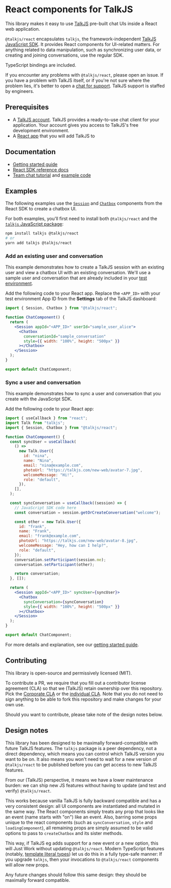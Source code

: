 # React components for TalkJS

This library makes it easy to use [TalkJS](https://talkjs.com) pre-built chat UIs inside a React web application.

`@talkjs/react` encapsulates `talkjs`, the framework-independent [TalkJS JavaScript SDK](https://talkjs.com/docs/Reference/JavaScript_Chat_SDK). It provides React components for UI-related matters. For anything related to data manipulation, such as synchronizing user data, or creating and joining conversations, use the regular SDK.

TypeScript bindings are included.

If you encounter any problems with `@talkjs/react`, please open an issue. If you have a problem with TalkJS itself, or if you're not sure where the problem lies, it's better to open a [chat for support](https://talkjs.com/?chat). TalkJS support is staffed by engineers.

## Prerequisites

- A [TalkJS account](https://talkjs.com/dashboard/login). TalkJS provides a ready-to-use chat client for your application. Your account gives you access to TalkJS's free development environment.
- A [React app](https://react.dev/learn/start-a-new-react-project) that you will add TalkJS to

## Documentation

- [Getting started guide](https://talkjs.com/docs/Getting_Started/Frameworks/React/)
- [React SDK reference docs](https://talkjs.com/docs/Reference/React_SDK/Installation/)
- [Team chat tutorial](https://talkjs.com/resources/how-to-use-talkjs-to-create-a-team-chat-with-channels/) and [example code](https://github.com/talkjs/talkjs-examples/tree/master/react/remote-work-demo)

## Examples

The following examples use the [`Session`](https://talkjs.com/docs/Reference/React_SDK/Components/Session/) and [`Chatbox`](https://talkjs.com/docs/Reference/React_SDK/Components/Chatbox/) components from the React SDK to create a chatbox UI.

For both examples, you'll first need to install both `@talkjs/react` and the [`talkjs` JavaScript package](https://www.npmjs.com/package/talkjs):

```sh
npm install talkjs @talkjs/react
# or
yarn add talkjs @talkjs/react
```

### Add an existing user and conversation

This example demonstrates how to create a TalkJS session with an existing user and view a chatbox UI with an existing conversation. We'll use a sample user and conversation that are already included in your [test environment](https://talkjs.com/docs/Features/Environments/).

Add the following code to your React app. Replace the `<APP_ID>` with your test environment App ID from the **Settings** tab of the TalkJS dashboard:

```jsx
import { Session, Chatbox } from "@talkjs/react";

function ChatComponent() {
  return (
    <Session appId="<APP_ID>" userId="sample_user_alice">
      <Chatbox
        conversationId="sample_conversation"
        style={{ width: "100%", height: "500px" }}
      ></Chatbox>
    </Session>
  );
}

export default ChatComponent;
```

### Sync a user and conversation

This example demonstrates how to sync a user and conversation that you create with the JavaScript SDK.

Add the following code to your React app:

```jsx
import { useCallback } from "react";
import Talk from "talkjs";
import { Session, Chatbox } from "@talkjs/react";

function ChatComponent() {
  const syncUser = useCallback(
    () =>
      new Talk.User({
        id: "nina",
        name: "Nina",
        email: "nina@example.com",
        photoUrl: "https://talkjs.com/new-web/avatar-7.jpg",
        welcomeMessage: "Hi!",
        role: "default",
      }),
    [],
  );

  const syncConversation = useCallback((session) => {
    // JavaScript SDK code here
    const conversation = session.getOrCreateConversation("welcome");

    const other = new Talk.User({
      id: "frank",
      name: "Frank",
      email: "frank@example.com",
      photoUrl: "https://talkjs.com/new-web/avatar-8.jpg",
      welcomeMessage: "Hey, how can I help?",
      role: "default",
    });
    conversation.setParticipant(session.me);
    conversation.setParticipant(other);

    return conversation;
  }, []);

  return (
    <Session appId="<APP_ID>" syncUser={syncUser}>
      <Chatbox
        syncConversation={syncConversation}
        style={{ width: "100%", height: "500px" }}
      ></Chatbox>
    </Session>
  );
}

export default ChatComponent;
```

For more details and explanation, see our [getting started guide](/Getting_Started/Frameworks/React/).

## Contributing

This library is open-source and permissively licensed (MIT).

To contribute a PR, we require that you fill out a contributor license agreement (CLA) so that we (TalkJS) retain ownership over this repository. Pick the [Corporate CLA](corporate_contributor_license_agreement.md) or the [individual CLA](individual_contributor_license_agreement.md). Note that you do not need to sign anything to be able to fork this repository and make changes for your own use.

Should you want to contribute, please take note of the design notes below.

## Design notes

This library has been designed to be maximally forward-compatible with future TalkJS features. The `talkjs` package is a peer dependency, not a direct dependency, which means you can control which TalkJS version you want to be on. It also means you won't need to wait for a new version of `@talkjs/react` to be published before you can get access to new TalkJS features.

From our (TalkJS) perspective, it means we have a lower maintenance burden: we can ship new JS features without having to update (and test and verify) `@talkjs/react`.

This works because vanilla TalkJS is fully backward compatible and has a very consistent design: all UI components are instantiated and mutated in the same way. The React components simply treats any prop that looks like an event (name starts with "on") like an event. Also, barring some props unique to the react components (such as `syncConversation`, `style` and `loadingComponent`), all remaining props are simply assumed to be valid options to pass to `createChatbox` and its sister methods.

This way, if TalkJS eg adds support for a new event or a new option, this will Just Work without updating `@talkjs/react`. Modern TypeScript features (notably, [template literal types](https://www.typescriptlang.org/docs/handbook/2/template-literal-types.html)) let us do this in a fully type-safe manner: If you upgrade `talkjs`, then your invocations to `@talkjs/react` components will allow new props.

Any future changes should follow this same design: they should be maximally forward compatible.
